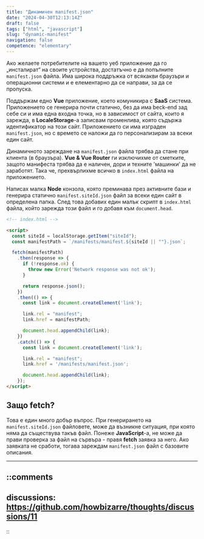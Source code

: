 ```yaml
---
title: "Динамичен manifest.json"
date: "2024-04-30T12:13:14Z"
draft: false
tags: ["html", "javascript"]
slug: "dynamic-manifest"
navigation: false
competence: "elementary"
---
```


Ако желаете потребителите на вашето уеб приложение да го „инсталират“ на своите устройства, достатъчно е да попълните `manifest.json` файла. Има широка поддръжка от всякакви браузъри и операционни системи и е елементарно да се направи, за да се пропуска.

<!-- more -->

Поддържам едно **Vue** приложение, което комуникира с **SaaS** система. Приложението се генерира почти статично, без да има beck-end зад себе си и има една входна точка, но в зависимост от сайта, които я зарежда, в **LocaleStorage**-а записвам променлива, която съдържа идентификатор на този сайт. Приложението си има изграден `manifest.json`, но с времето се наложи да го персонализирам за всеки един сайт.

Динамичното зареждане на `manifest.json` файла трябва да стане при клиента (в браузъра). **Vue & Vue Router** ги изключихме от сметките, защото манифеста трябва да е наличен, дори и техните 'машинки' да не заработят. Така че, прехвърлихме всичко в `index.html` файла на приложението.

Написах малка **Node** конзола, която преминава през активните бази и генерира статично `manifest.siteId.json` файл за всеки един сайт в определена папка. След това добавих един малък скрипт в `index.html` файла, който зарежда този файл и го добавя към `document.head`.

```html
<!-- index.html -->

<script>
  const siteId = localStorage.getItem("siteId");
  const manifestPath = `/manifests/manifest.${siteId || ""}.json`;

  fetch(manifestPath)
    .then(response => {
      if (!response.ok) {
        throw new Error('Network response was not ok');
      }

      return response.json();
    })
    .then(() => {
      const link = document.createElement('link');

      link.rel = "manifest";
      link.href = manifestPath;

      document.head.appendChild(link);
    })
    .catch(() => {
      const link = document.createElement('link');

      link.rel = "manifest";
      link.href = '/manifests/manifest.json';

      document.head.appendChild(link);
    });
</script>
```

## Защо fetch?

Това е един много добър въпрос. При генерирането на `manifest.siteId.json` файловете, може да възникне ситуация, при която няма да съществува такъв файл. Понеже **JavaScript**-а, не може да прави проверка за файл на сървъра - правя **fetch** заявка за него. Ако заявката не сработи, тогава зареждам `manifest.json` файл с базовите описания.

---

::comments
---
discussions: https://github.com/howbizarre/thoughts/discussions/11
---
::
